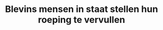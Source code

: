---
title: "Blevins mensen in staat stellen hun roeping te vervullen"
image: /img/home-jumbotron.jpg
banner_heading: De Familie Blevins
banner_text: "Mensen in staat stellen<br>hun roeping te vervullen."
section_1:
    heading: Blevins Bediening Filmpje
    text: "We hope you enjoy this video we made that gives you a quick overview<br>of our workand lives here with YWAM in Colorado Springs, CO."
---